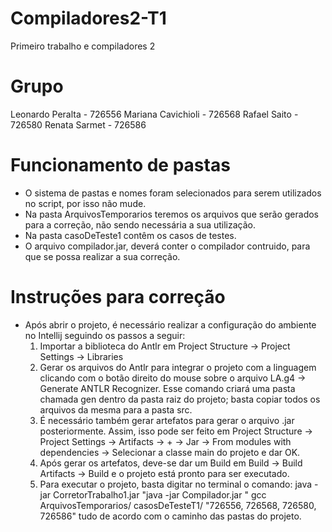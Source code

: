 # Compiladores2-T1
Primeiro trabalho e compiladores 2

# Grupo
Leonardo Peralta - 726556
Mariana Cavichioli - 726568
Rafael Saito - 726580
Renata Sarmet - 726586

# Funcionamento de pastas
* O sistema de pastas e nomes foram selecionados para serem utilizados no script, por isso não mude.
* Na pasta ArquivosTemporarios teremos os arquivos que serão gerados para a correção, não sendo necessária a sua utilização.
* Na pasta casoDeTeste1 contêm os casos de testes.
* O arquivo compilador.jar, deverá conter o compilador contruido, para que se possa realizar a sua correção.


# Instruções para correção 
* Após abrir o projeto, é necessário realizar a configuração do ambiente no Intellij seguindo os passos a seguir:
    1. Importar a biblioteca do Antlr em Project Structure -> Project Settings -> Libraries
    2. Gerar os arquivos do Antlr para integrar o projeto com a linguagem clicando com o botão direito do mouse sobre o arquivo LA.g4 -> Generate ANTLR Recognizer. Esse comando criará uma pasta chamada gen dentro da pasta raiz do projeto; basta copiar todos os arquivos da mesma para a pasta src.
    3. É necessário também gerar artefatos para gerar o arquivo .jar posteriormente. Assim, isso pode ser feito em Project Structure -> Project Settings -> Artifacts -> + -> Jar -> From modules with dependencies -> Selecionar a classe main do projeto e dar OK.
    4. Após gerar os artefatos, deve-se dar um Build em Build -> Build Artifacts -> Build e o projeto está pronto para ser executado.
    5. Para executar o projeto, basta digitar no terminal o comando: java -jar CorretorTrabalho1.jar  "java -jar Compilador.jar " gcc ArquivosTemporarios/ casosDeTesteT1/  "726556, 726568, 726580, 726586" tudo de acordo com o caminho das pastas do projeto.
